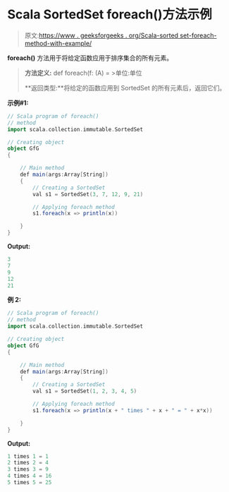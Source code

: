 # Scala SortedSet foreach()方法示例

> 原文:[https://www . geeksforgeeks . org/Scala-sorted set-foreach-method-with-example/](https://www.geeksforgeeks.org/scala-sortedset-foreach-method-with-example/)

**foreach()** 方法用于将给定函数应用于排序集合的所有元素。

> **方法定义:** def foreach(f: (A) = >单位:单位
> 
> **返回类型:**将给定的函数应用到 SortedSet 的所有元素后，返回它们。

**示例#1:**

```scala
// Scala program of foreach() 
// method 
import scala.collection.immutable.SortedSet 

// Creating object 
object GfG 
{ 

    // Main method 
    def main(args:Array[String]) 
    { 
        // Creating a SortedSet 
        val s1 = SortedSet(3, 7, 12, 9, 21) 

        // Applying foreach method 
        s1.foreach(x => println(x)) 

    } 
} 
```

**Output:**

```scala
3
7
9
12
21

```

**例 2:**

```scala
// Scala program of foreach() 
// method 
import scala.collection.immutable.SortedSet 

// Creating object 
object GfG 
{ 

    // Main method 
    def main(args:Array[String]) 
    { 
        // Creating a SortedSet 
        val s1 = SortedSet(1, 2, 3, 4, 5) 

        // Applying foreach method 
        s1.foreach(x => println(x + " times " + x + " = " + x*x)) 

    } 
} 
```

**Output:**

```scala
1 times 1 = 1
2 times 2 = 4
3 times 3 = 9
4 times 4 = 16
5 times 5 = 25

```